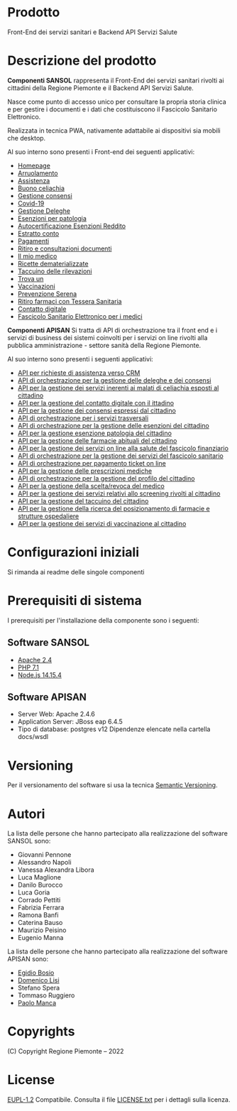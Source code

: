 # Prodotto

Front-End dei servizi sanitari e Backend API Servizi Salute

# Descrizione del prodotto
**Componenti SANSOL** rappresenta il Front-End dei servizi sanitari rivolti ai cittadini della Regione Piemonte e il Backend API Servizi Salute.

Nasce come  punto di accesso unico per consultare la propria storia clinica e per gestire i documenti e i dati che costituiscono il Fascicolo Sanitario Elettronico.

Realizzata in tecnica PWA, nativamente adattabile ai dispositivi sia mobili che desktop.

Al suo interno sono presenti i Front-end dei seguenti applicativi:

- [Homepage](https://github.com/regione-piemonte/apisansol/tree/main/sansolpua)
- [Arruolamento](https://github.com/regione-piemonte/apisansol/tree/main/sansolarruolamento) 
- [Assistenza](https://github.com/regione-piemonte/apisansol/tree/main/sansolassistenza)
- [Buono celiachia](https://github.com/regione-piemonte/apisansol/tree/main/sansolbuonoceliachia)
- [Gestione consensi](https://github.com/regione-piemonte/apisansol/tree/main/sansolconsensi)
- [Covid-19](https://github.com/regione-piemonte/apisansol/tree/main/sansolcovid19)
- [Gestione Deleghe](https://github.com/regione-piemonte/apisansol/tree/main/sansoldeleghe)
- [Esenzioni per patologia](https://github.com/regione-piemonte/apisansol/tree/main/sansolesenpat)
- [Autocertificazione Esenzioni Reddito](https://github.com/regione-piemonte/apisansol/tree/main/sansolesenred)
- [Estratto conto](https://github.com/regione-piemonte/apisansol/tree/main/sansolestrattoconto)
- [Pagamenti](https://github.com/regione-piemonte/apisansol/tree/main/sansolpagamenti)
- [Ritiro e consultazioni documenti](https://github.com/regione-piemonte/apisansol/tree/main/sansolfse)
- [Il mio medico](https://github.com/regione-piemonte/apisansol/tree/main/sansolscerev)
- [Ricette dematerializzate](https://github.com/regione-piemonte/apisansol/tree/main/sansolricette)
- [Taccuino delle rilevazioni](https://github.com/regione-piemonte/apisansol/tree/main/sansoltaccuino)
- [Trova un](https://github.com/regione-piemonte/apisansol/tree/main/sansoltrovaun)
- [Vaccinazioni](https://github.com/regione-piemonte/apisansol/tree/main/sansolvaccinazioni)
- [Prevenzione Serena](https://github.com/regione-piemonte/apisansol/tree/main/sansolriscre)
- [Ritiro farmaci con Tessera Sanitaria](https://github.com/regione-piemonte/apisansol/tree/main/sansolfarab)
- [Contatto digitale](https://github.com/regione-piemonte/apisansol/tree/main/sansolcontattodigit)
- [Fascicolo Sanitario Elettronico per i medici](https://github.com/regione-piemonte/apisansol/tree/main/webappmed-fse)

**Componenti APISAN** Si tratta di API di orchestrazione tra il front end e i servizi di business dei sistemi coinvolti per i servizi on line rivolti alla pubblica amministrazione - settore sanità della Regione Piemonte.

Al suo interno sono presenti i seguenti applicativi:

* [API per richieste di assistenza verso CRM](https://github.com/regione-piemonte/apisansol/tree/main/apisanassistenza) 
* [API di orchestrazione per la gestione delle deleghe e dei consensi](https://github.com/regione-piemonte/apisansol/tree/main/apisanaut)        
* [API per la gestione dei servizi inerenti ai malati di celiachia esposti al cittadino](https://github.com/regione-piemonte/apisansol/tree/main/apisanceliachia)  
* [API per la gestione del contatto digitale con il ittadino](https://github.com/regione-piemonte/apisansol/tree/main/apisancod)  
* [API per la gestione dei consensi espressi dal cittadino](https://github.com/regione-piemonte/apisansol/tree/main/apisancons)      
* [API di orchestrazione per i servizi trasversali](https://github.com/regione-piemonte/apisansol/tree/main/apisancross)      
* [API di orchestrazione per la gestione delle esenzioni del cittadino](https://github.com/regione-piemonte/apisansol/tree/main/apisanesen)      
* [API per la gestione esenzione patologia del cittadino](https://github.com/regione-piemonte/apisansol/tree/main/apisanesenpat)    
* [API per la gestione delle farmacie abituali del cittadino](https://github.com/regione-piemonte/apisansol/tree/main/apisanfarm)       
* [API per la gestione dei servizi on line alla salute del fascicolo finanziario](https://github.com/regione-piemonte/apisansol/tree/main/apisanffe)        
* [API di orchestrazione per la gestione dei servizi del fascicolo sanitario](https://github.com/regione-piemonte/apisansol/tree/main/apisanfse)        
* [API di orchestrazione per pagamento ticket on line](https://github.com/regione-piemonte/apisansol/tree/main/apisanpag) 
* [API per la gestione delle prescrizioni mediche ](https://github.com/regione-piemonte/apisansol/tree/main/apisanpresc)       
* [API di orchestrazione per la gestione del profilo del cittadino](https://github.com/regione-piemonte/apisansol/tree/main/apisanprof)        
* [API per la gestione della scelta/revoca del medico](https://github.com/regione-piemonte/apisansol/tree/main/apisanscerev)    
* [API per la gestione dei servizi relativi allo screening rivolti al cittadino](https://github.com/regione-piemonte/apisansol/tree/main/apisanscreen)     
* [API per la gestione del taccuino del cittadino](https://github.com/regione-piemonte/apisansol/tree/main/apisantacc)      
* [API per la gestione della ricerca del posizionamento di farmacie e strutture ospedaliere](https://github.com/regione-piemonte/apisansol/tree/main/apisantrovaun)    
* [API per la gestione dei servizi di vaccinazione al cittadino](https://github.com/regione-piemonte/apisansol/tree/main/apisanvac)        
  
# Configurazioni iniziali
Si rimanda ai readme delle singole componenti 

# Prerequisiti di sistema
I prerequisiti per l'installazione della componente sono i seguenti:
## Software SANSOL
- [Apache 2.4](https://www.apache.org)
- [PHP 7.1](https://www.php.net)
- [Node.js 14.15.4](https://nodejs.org)
## Software APISAN
- Server Web: Apache 2.4.6
- Application Server: JBoss eap 6.4.5
- Tipo di database: postgres v12
Dipendenze elencate nella cartella docs/wsdl

# Versioning
Per il versionamento del software si usa la tecnica [Semantic Versioning](https://semver.org/).

# Autori
La lista delle persone che hanno partecipato alla realizzazione del software SANSOL sono:

- Giovanni Pennone
- Alessandro Napoli
- Vanessa Alexandra Libora
- Luca Maglione
- Danilo Burocco
- Luca Goria
- Corrado Pettiti
- Fabrizia Ferrara
- Ramona Banfi
- Caterina Bauso
- Maurizio Peisino
- Eugenio Manna

La lista delle persone che hanno partecipato alla realizzazione del software APISAN sono:

* [Egidio Bosio](https://github.com/egidio-bosio)
* [Domenico Lisi](https://github.com/hefrety?tab=stars)
* Stefano Spera
* Tommaso Ruggiero
* [Paolo Manca](https://github.com/pmancacsi)

# Copyrights
(C) Copyright Regione Piemonte – 2022

# License
[EUPL-1.2](https://joinup.ec.europa.eu/collection/eupl/eupl-text-11-12) Compatibile.  Consulta il file [LICENSE.txt](LICENSE.txt) per i dettagli sulla licenza.

